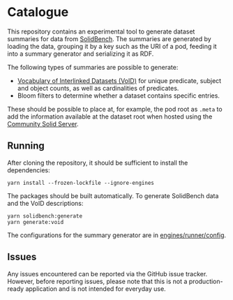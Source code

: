 # Catalogue

This repository contains an experimental tool to generate dataset summaries for data from [SolidBench](https://github.com/SolidBench/SolidBench.js). The summaries are generated by loading the data, grouping it by a key such as the URI of a pod, feeding it into a summary generator and serializing it as RDF.

The following types of summaries are possible to generate:

* [Vocabulary of Interlinked Datasets (VoID)](https://www.w3.org/TR/void/) for unique predicate, subject and object counts, as well as cardinalities of predicates.
* Bloom filters to determine whether a dataset contains specific entries.

These should be possible to place at, for example, the pod root as `.meta` to add the information available at the dataset root when hosted using the [Community Solid Server](https://github.com/CommunitySolidServer/CommunitySolidServer/).

## Running

After cloning the repository, it should be sufficient to install the dependencies:

    yarn install --frozen-lockfile --ignore-engines

The packages should be built automatically. To generate SolidBench data and the VoID descriptions:

    yarn solidbench:generate
    yarn generate:void

The configurations for the summary generator are in [engines/runner/config](engines/runner/config).

## Issues

Any issues encountered can be reported via the GitHub issue tracker. However, before reporting issues, please note that this is not a production-ready application and is not intended for everyday use.
